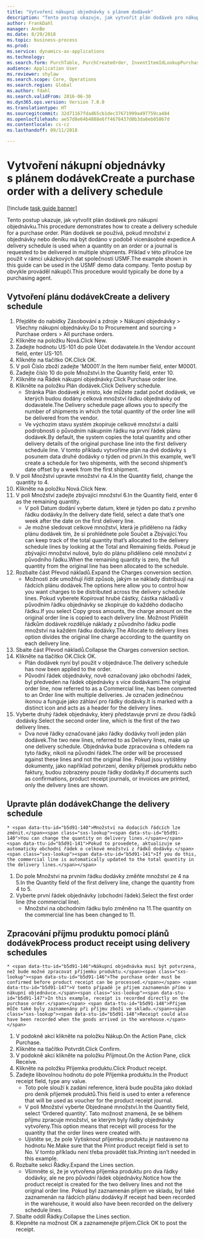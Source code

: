 ```yaml
--- 
title: "Vytvoření nákupní objednávky s plánem dodávek"
description: "Tento postup ukazuje, jak vytvořit plán dodávek pro nákupní objednávku."
author: FrankDahl
manager: AnnBe
ms.date: 8/29/2018
ms.topic: business-process
ms.prod: 
ms.service: dynamics-ax-applications
ms.technology: 
ms.search.form: PurchTable, PurchCreateOrder, InventItemIdLookupPurchase, PurchDeliverySchedule, PurchEditLines
audience: Application User
ms.reviewer: shylaw
ms.search.scope: Core, Operations
ms.search.region: Global
ms.author: fdahl
ms.search.validFrom: 2016-06-30
ms.dyn365.ops.version: Version 7.0.0
ms.translationtype: HT
ms.sourcegitcommit: 32d71167fdad65cb1dec37671999a497759ca484
ms.openlocfilehash: ae57d8e64b4888e6ff4678437d0b3da8eb05867d
ms.contentlocale: cs-cz
ms.lasthandoff: 09/11/2018

---
```

# <a name="create-a-purchase-order-with-a-delivery-schedule"></a><span data-ttu-id="b5d91-103">Vytvoření nákupní objednávky s plánem dodávek</span><span class="sxs-lookup"><span data-stu-id="b5d91-103">Create a purchase order with a delivery schedule</span></span>

[!include [task guide banner](../../includes/task-guide-banner.md)]

<span data-ttu-id="b5d91-104">Tento postup ukazuje, jak vytvořit plán dodávek pro nákupní objednávku.</span><span class="sxs-lookup"><span data-stu-id="b5d91-104">This procedure demonstrates how to create a delivery schedule for a purchase order.</span></span> <span data-ttu-id="b5d91-105">Plán dodávek se používá, pokud množství z objednávky nebo deníku má být dodáno v podobě vícenásobné expedice.</span><span class="sxs-lookup"><span data-stu-id="b5d91-105">A delivery schedule is used when a quantity on an order or a journal is requested to be delivered in multiple shipments.</span></span> <span data-ttu-id="b5d91-106">Příklad v této příručce lze použít v rámci ukázkových dat společnosti USMF.</span><span class="sxs-lookup"><span data-stu-id="b5d91-106">The example shown in this guide can be used in the USMF demo data company.</span></span> <span data-ttu-id="b5d91-107">Tento postup by obvykle prováděl nákupčí.</span><span class="sxs-lookup"><span data-stu-id="b5d91-107">This procedure would typically be done by a purchasing agent.</span></span>


## <a name="create-a-delivery-schedule"></a><span data-ttu-id="b5d91-108">Vytvoření plánu dodávek</span><span class="sxs-lookup"><span data-stu-id="b5d91-108">Create a delivery schedule</span></span>
1. <span data-ttu-id="b5d91-109">Přejděte do nabídky Zásobování a zdroje > Nákupní objednávky > Všechny nákupní objednávky.</span><span class="sxs-lookup"><span data-stu-id="b5d91-109">Go to Procurement and sourcing > Purchase orders > All purchase orders.</span></span>
2. <span data-ttu-id="b5d91-110">Klikněte na položku Nová.</span><span class="sxs-lookup"><span data-stu-id="b5d91-110">Click New.</span></span>
3. <span data-ttu-id="b5d91-111">Zadejte hodnotu US-101 do pole Účet dodavatele.</span><span class="sxs-lookup"><span data-stu-id="b5d91-111">In the Vendor account field, enter US-101.</span></span>
4. <span data-ttu-id="b5d91-112">Klikněte na tlačítko OK.</span><span class="sxs-lookup"><span data-stu-id="b5d91-112">Click OK.</span></span>
5. <span data-ttu-id="b5d91-113">V poli Číslo zboží zadejte 'M0001'.</span><span class="sxs-lookup"><span data-stu-id="b5d91-113">In the Item number field, enter M0001.</span></span>
6. <span data-ttu-id="b5d91-114">Zadejte číslo 10 do pole Množství.</span><span class="sxs-lookup"><span data-stu-id="b5d91-114">In the Quantity field, enter 10.</span></span>
7. <span data-ttu-id="b5d91-115">Klikněte na Řádek nákupní objednávky.</span><span class="sxs-lookup"><span data-stu-id="b5d91-115">Click Purchase order line.</span></span>
8. <span data-ttu-id="b5d91-116">Klikněte na položku Plán dodávek.</span><span class="sxs-lookup"><span data-stu-id="b5d91-116">Click Delivery schedule.</span></span>
    * <span data-ttu-id="b5d91-117">Stránka Plán dodávek je místo, kde můžete zadat počet dodávek, ve kterých budou dodány celková množství řádku objednávky od dodavatele.</span><span class="sxs-lookup"><span data-stu-id="b5d91-117">The Delivery schedule page allows you to specify the number of shipments in which the total quantity of the order line will be delivered from the vendor.</span></span>  
    * <span data-ttu-id="b5d91-118">Ve výchozím stavu systém zkopíruje celkové množství a další podrobnosti o původním nákupním řádku na první řádek plánu dodávek.</span><span class="sxs-lookup"><span data-stu-id="b5d91-118">By default, the system copies the total quantity and other delivery details of the original purchase line into the first delivery schedule line.</span></span> <span data-ttu-id="b5d91-119">V tomto příkladu vytvoříme plán na dvě dodávky s posunem data druhé dodávky o týden od první.</span><span class="sxs-lookup"><span data-stu-id="b5d91-119">In this example, we’ll create a schedule for two shipments, with the second shipment’s date offset by a week from the first shipment.</span></span>  
9. <span data-ttu-id="b5d91-120">V poli Množství upravte množství na 4.</span><span class="sxs-lookup"><span data-stu-id="b5d91-120">In the Quantity field, change the quantity to 4.</span></span>
10. <span data-ttu-id="b5d91-121">Klikněte na položku Nová.</span><span class="sxs-lookup"><span data-stu-id="b5d91-121">Click New.</span></span>
11. <span data-ttu-id="b5d91-122">V poli Množství zadejte zbývající množství 6.</span><span class="sxs-lookup"><span data-stu-id="b5d91-122">In the Quantity field, enter 6 as the remaining quantity.</span></span>
    * <span data-ttu-id="b5d91-123">V poli Datum dodání vyberte datum, které je týden po datu z prvního řádku dodávky.</span><span class="sxs-lookup"><span data-stu-id="b5d91-123">In the delivery date field, select a date that’s one week after the date on the first delivery line.</span></span>  
    * <span data-ttu-id="b5d91-124">Je možné sledovat celkové množství, která je přiděleno na řádky plánu dodávek tím, že si prohlédnete pole Součet a Zbývající.</span><span class="sxs-lookup"><span data-stu-id="b5d91-124">You can keep track of the total quantity that’s allocated to the delivery schedule lines by looking at the Total and Remaining fields.</span></span> <span data-ttu-id="b5d91-125">Pokud je zbývající množství nulové, bylo do plánu přiděleno celé množství z původního řádku.</span><span class="sxs-lookup"><span data-stu-id="b5d91-125">When the remaining quantity is zero, the full quantity from the original line has been allocated to the schedule.</span></span>  
12. <span data-ttu-id="b5d91-126">Rozbalte část Převod nákladů.</span><span class="sxs-lookup"><span data-stu-id="b5d91-126">Expand the Charges conversion section.</span></span>
    * <span data-ttu-id="b5d91-127">Možnosti zde umožňují řídit způsob, jakým se náklady distribuují na řádcích plánu dodávek.</span><span class="sxs-lookup"><span data-stu-id="b5d91-127">The options here allow you to control how you want charges to be distributed across the delivery schedule lines.</span></span> <span data-ttu-id="b5d91-128">Pokud vyberete Kopírovat hrubé částky, částka nákladů v původním řádku objednávky se zkopíruje do každého dodacího řádku.</span><span class="sxs-lookup"><span data-stu-id="b5d91-128">If you select Copy gross amounts, the charge amount on the original order line is copied to each delivery line.</span></span> <span data-ttu-id="b5d91-129">Možnost Přidělit řádkům dodávek rozděluje náklady z původního řádku podle množství na každém řádku dodávky.</span><span class="sxs-lookup"><span data-stu-id="b5d91-129">The Allocate to delivery lines option divides the original line charge according to the quantity on each delivery line.</span></span>  
13. <span data-ttu-id="b5d91-130">Sbalte část Převod nákladů.</span><span class="sxs-lookup"><span data-stu-id="b5d91-130">Collapse the Charges conversion section.</span></span>
14. <span data-ttu-id="b5d91-131">Klikněte na tlačítko OK.</span><span class="sxs-lookup"><span data-stu-id="b5d91-131">Click OK.</span></span>
    * <span data-ttu-id="b5d91-132">Plán dodávek nyní byl použit v objednávce.</span><span class="sxs-lookup"><span data-stu-id="b5d91-132">The delivery schedule has now been applied to the order.</span></span>  
    * <span data-ttu-id="b5d91-133">Původní řádek objednávky, nově označovaný jako obchodní řádek, byl předveden na řádek objednávky s více dodávkami.</span><span class="sxs-lookup"><span data-stu-id="b5d91-133">The original order line, now referred to as a Commercial line, has been converted to an Order line with multiple deliveries.</span></span> <span data-ttu-id="b5d91-134">Je označen jedinečnou ikonou a funguje jako záhlaví pro řádky dodávky.</span><span class="sxs-lookup"><span data-stu-id="b5d91-134">It is marked with a distinct icon and acts as a header for the delivery lines.</span></span>  
15. <span data-ttu-id="b5d91-135">Vyberte druhý řádek objednávky, který představuje první ze dvou řádků dodávky.</span><span class="sxs-lookup"><span data-stu-id="b5d91-135">Select the second order line, which is the first of the two delivery lines.</span></span>
    * <span data-ttu-id="b5d91-136">Dva nové řádky označované jako řádky dodávky tvoří jeden plán dodávek.</span><span class="sxs-lookup"><span data-stu-id="b5d91-136">The two new lines, referred to as Delivery lines, make up one delivery schedule.</span></span> <span data-ttu-id="b5d91-137">Objednávka bude zpracována s ohledem na tyto řádky, nikoli na původní řádek.</span><span class="sxs-lookup"><span data-stu-id="b5d91-137">The order will be processed against these lines and not the original line.</span></span> <span data-ttu-id="b5d91-138">Pokud jsou vytištěny dokumenty, jako například potvrzení, deníky příjemek produktu nebo faktury, budou zobrazeny pouze řádky dodávky.</span><span class="sxs-lookup"><span data-stu-id="b5d91-138">If documents such as confirmations, product receipt journals, or invoices are printed, only the delivery lines are shown.</span></span>  

## <a name="change-the-delivery-schedule"></a><span data-ttu-id="b5d91-139">Upravte plán dodávek</span><span class="sxs-lookup"><span data-stu-id="b5d91-139">Change the delivery schedule</span></span>
    * <span data-ttu-id="b5d91-140">Množství na dodacích řádcích lze změnit.</span><span class="sxs-lookup"><span data-stu-id="b5d91-140">You can change the quantity on delivery lines.</span></span> <span data-ttu-id="b5d91-141">Pokud to provedete, aktualizuje se automaticky obchodní řádek o celkové množství z řádků dodávky.</span><span class="sxs-lookup"><span data-stu-id="b5d91-141">If you do this, the commercial line is automatically updated to the total quantity in the delivery lines.</span></span>  
1. <span data-ttu-id="b5d91-142">Do pole Množství na prvním řádku dodávky změňte množství ze 4 na 5.</span><span class="sxs-lookup"><span data-stu-id="b5d91-142">In the Quantity field of the first delivery line, change the quantity from 4 to 5.</span></span>
2. <span data-ttu-id="b5d91-143">Vyberte první řádek objednávky (obchodní řádek).</span><span class="sxs-lookup"><span data-stu-id="b5d91-143">Select the first order line (the commercial line).</span></span>
    * <span data-ttu-id="b5d91-144">Množství na obchodním řádku bylo změněno na 11.</span><span class="sxs-lookup"><span data-stu-id="b5d91-144">The quantity on the commercial line has been changed to 11.</span></span>  

## <a name="process-product-receipt-using-delivery-schedules"></a><span data-ttu-id="b5d91-145">Zpracování příjmu produktu pomocí plánů dodávek</span><span class="sxs-lookup"><span data-stu-id="b5d91-145">Process product receipt using delivery schedules</span></span>
    * <span data-ttu-id="b5d91-146">Nákupní objednávka musí být potvrzena, než bude možné zpracovat příjemku produktu.</span><span class="sxs-lookup"><span data-stu-id="b5d91-146">The purchase order must be confirmed before product receipt can be processed.</span></span> <span data-ttu-id="b5d91-147">V tomto případě je příjem zaznamenán přímo v nákupní objednávce.</span><span class="sxs-lookup"><span data-stu-id="b5d91-147">In this example, receipt is recorded directly on the purchase order.</span></span> <span data-ttu-id="b5d91-148">Příjem může také byly zaznamenány při příjmu zboží ve skladu.</span><span class="sxs-lookup"><span data-stu-id="b5d91-148">Receipt could also have been recorded when the goods arrived in the warehouse.</span></span>  
1. <span data-ttu-id="b5d91-149">V podokně akcí klikněte na položku Nákup.</span><span class="sxs-lookup"><span data-stu-id="b5d91-149">On the Action Pane, click Purchase.</span></span>
2. <span data-ttu-id="b5d91-150">Klikněte na tlačítko Potvrdit.</span><span class="sxs-lookup"><span data-stu-id="b5d91-150">Click Confirm.</span></span>
3. <span data-ttu-id="b5d91-151">V podokně akcí klikněte na položku Přijmout.</span><span class="sxs-lookup"><span data-stu-id="b5d91-151">On the Action Pane, click Receive.</span></span>
4. <span data-ttu-id="b5d91-152">Klikněte na položku Příjemka produktu.</span><span class="sxs-lookup"><span data-stu-id="b5d91-152">Click Product receipt.</span></span>
5. <span data-ttu-id="b5d91-153">Zadejte libovolnou hodnotu do pole Příjemka produktu.</span><span class="sxs-lookup"><span data-stu-id="b5d91-153">In the Product receipt field, type any value.</span></span>
    * <span data-ttu-id="b5d91-154">Toto pole slouží k zadání reference, která bude použita jako doklad pro deník příjemek produktů.</span><span class="sxs-lookup"><span data-stu-id="b5d91-154">This field is used to enter a reference that will be used as voucher for the product receipt journal.</span></span>  
    * <span data-ttu-id="b5d91-155">V poli Množství vyberte Objednané množství.</span><span class="sxs-lookup"><span data-stu-id="b5d91-155">In the Quantity field, select ‘Ordered quantity’.</span></span> <span data-ttu-id="b5d91-156">Tato možnost znamená, že se během příjmu zpracuje množství, se kterým byly řádky objednávky vytvořeny.</span><span class="sxs-lookup"><span data-stu-id="b5d91-156">This option means that receipt will process for the quantity that the order lines were created with.</span></span>  
    * <span data-ttu-id="b5d91-157">Ujistěte se, že pole Vytisknout příjemku produktu je nastaveno na hodnotu Ne.</span><span class="sxs-lookup"><span data-stu-id="b5d91-157">Make sure that the Print product receipt field is set to No.</span></span> <span data-ttu-id="b5d91-158">V tomto příkladu není třeba provádět tisk.</span><span class="sxs-lookup"><span data-stu-id="b5d91-158">Printing isn’t needed in this example.</span></span>  
6. <span data-ttu-id="b5d91-159">Rozbalte sekci Řádky.</span><span class="sxs-lookup"><span data-stu-id="b5d91-159">Expand the Lines section.</span></span>
    * <span data-ttu-id="b5d91-160">Všimněte si, že je vytvořena příjemka produktu pro dva řádky dodávky, ale ne pro původní řádek objednávky.</span><span class="sxs-lookup"><span data-stu-id="b5d91-160">Notice how the product receipt is created for the two delivery lines and not the original order line.</span></span> <span data-ttu-id="b5d91-161">Pokud byl zaznamenán příjem ve skladu, byl také zaznamenán na řádcích plánu dodávky.</span><span class="sxs-lookup"><span data-stu-id="b5d91-161">If receipt had been recorded in the warehouse, it would also have been recorded on the delivery schedule lines.</span></span>  
7. <span data-ttu-id="b5d91-162">Sbalte oddíl Řádky.</span><span class="sxs-lookup"><span data-stu-id="b5d91-162">Collapse the Lines section.</span></span>
8. <span data-ttu-id="b5d91-163">Klepněte na možnost OK a zaznamenejte příjem.</span><span class="sxs-lookup"><span data-stu-id="b5d91-163">Click OK to post the receipt.</span></span>


